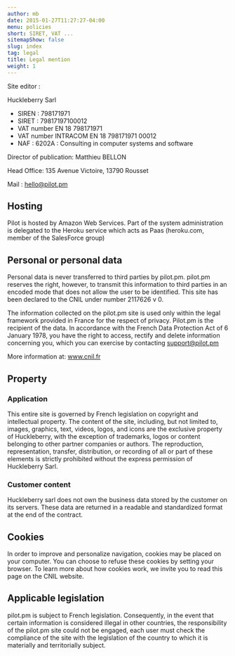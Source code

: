 ```yaml
---
author: mb
date: 2015-01-27T11:27:27-04:00
menu: policies
short: SIRET, VAT ...
sitemapShow: false
slug: index
tag: legal
title: Legal mention
weight: 1
---
```


Site editor : 

Huckleberry Sarl

- SIREN : 798171971
- SIRET : 79817197100012
- VAT number EN 18 798171971
- VAT number INTRACOM EN 18 798171971 00012
- NAF : 6202A : Consulting in computer systems and software

Director of publication: Matthieu BELLON

Head Office: 135 Avenue Victoire, 13790 Rousset

Mail : hello@pilot.pm

## Hosting
Pilot is hosted by Amazon Web Services. Part of the system administration is delegated to the Heroku service which acts as Paas (heroku.com, member of the SalesForce group)

## Personal or personal data

Personal data is never transferred to third parties by pilot.pm. pilot.pm reserves the right, however, to transmit this information to third parties in an encoded mode that does not allow the user to be identified.
This site has been declared to the CNIL under number 2117626 v 0.

The information collected on the pilot.pm site is used only within the legal framework provided in France for the respect of privacy. Pilot.pm is the recipient of the data. In accordance with the French Data Protection Act of 6 January 1978, you have the right to access, rectify and delete information concerning you, which you can exercise by contacting support@pilot.pm

More information at: www.cnil.fr

## Property
### Application
This entire site is governed by French legislation on copyright and intellectual property. The content of the site, including, but not limited to, images, graphics, text, videos, logos, and icons are the exclusive property of Huckleberry, with the exception of trademarks, logos or content belonging to other partner companies or authors.
The reproduction, representation, transfer, distribution, or recording of all or part of these elements is strictly prohibited without the express permission of Huckleberry Sarl.
### Customer content
Huckleberry sarl does not own the business data stored by the customer on its servers. These data are returned in a readable and standardized format at the end of the contract.

## Cookies
In order to improve and personalize navigation, cookies may be placed on your computer. You can choose to refuse these cookies by setting your browser. To learn more about how cookies work, we invite you to read this page on the CNIL website.

## Applicable legislation
pilot.pm is subject to French legislation. Consequently, in the event that certain information is considered illegal in other countries, the responsibility of the pilot.pm site could not be engaged, each user must check the compliance of the site with the legislation of the country to which it is materially and territorially subject.

